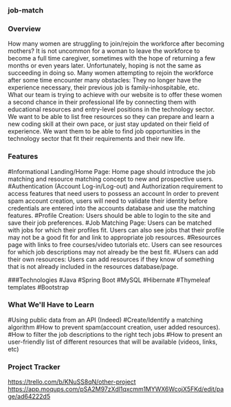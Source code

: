 ### job-match

### Overview
How many women are struggling to join/rejoin the workforce after becoming mothers? It is not uncommon for a woman to leave the workforce to become a full time caregiver, sometimes with the hope of returning a few months or even years later. Unfortunately, hoping is not the same as succeeding in doing so. Many women attempting to rejoin the workforce after some time encounter many obstacles: They no longer have the experience necessary, their previous job is family-inhospitable, etc.  
What our team is trying to achieve with our website is to offer these women a second chance in their professional life by connecting them with educational resources and entry-level positions in the technology sector. We want to be able to list free resources so they can prepare and learn a new coding skill at their own pace, or just stay updated on their field of experience. We want them to be able to find job opportunities in the technology sector that fit their requirements and their new life. 


### Features
#Informational Landing/Home Page:
	Home page should introduce the job matching and resource matching concept to new and prospective users. 
#Authentication (Account Log-in/Log-out) and Authorization requirement to access features that need users to possess an account
	In order to prevent spam account creation, users will need to validate their identity before credentials are entered into the accounts database and use the matching features.
#Profile Creation:
	Users should be able to login to the site and save their job preferences. 
#Job Matching Page:
Users can be matched with jobs for which their profiles fit. Users can also see jobs that their profile may not be a good fit for and link to appropriate job resources.
#Resources page with links to free courses/video tutorials etc.
	Users can see resources for which job descriptions may not already be the best fit.
#Users can add their own resources:
	Users can add resources if they know of something that is not already included in the resources database/page.

###Technologies
#Java
#Spring Boot
#MySQL
#Hibernate
#Thymeleaf templates
#Bootstrap


### What We'll Have to Learn
#Using public data from an API (Indeed)
#Create/Identify a matching algorithm
#How to prevent spam(account creation, user added resources).
#How to filter the job descriptions to the right tech jobs
#How to present an user-friendly list of different resources that will be available (videos, links, etc)

### Project Tracker
https://trello.com/b/KNuSS8qN/other-project
https://app.moqups.com/pSA2M97zXdl1qxcmm1MYWX6WcojX5FKd/edit/page/ad64222d5


